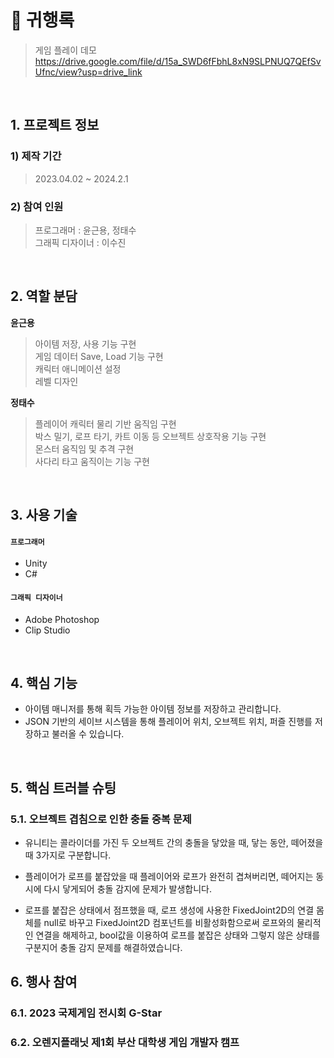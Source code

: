 # :pushpin: 귀행록
>게임 플레이 데모   
>https://drive.google.com/file/d/15a_SWD6fFbhL8xN9SLPNUQ7QEfSvUfnc/view?usp=drive_link

</br>

## 1. 프로젝트 정보
### **1) 제작 기간**
>2023.04.02 ~ 2024.2.1

### **2) 참여 인원**
>프로그래머 : 윤근용, 정태수   
>그래픽 디자이너 : 이수진

</br>

## 2. 역할 분담
**윤근용**
>아이템 저장, 사용 기능 구현   
>게임 데이터 Save, Load 기능 구현   
>캐릭터 애니메이션 설정   
>레벨 디자인   

**정태수**
>플레이어 캐릭터 물리 기반 움직임 구현   
>박스 밀기, 로프 타기, 카트 이동 등 오브젝트 상호작용 기능 구현   
>몬스터 움직임 및 추격 구현   
>사다리 타고 움직이는 기능 구현   

</br>

## 3. 사용 기술
#### `프로그래머`
- Unity
- C#

#### `그래픽 디자이너`
- Adobe Photoshop
- Clip Studio

</br>

## 4. 핵심 기능
- 아이템 매니저를 통해 획득 가능한 아이템 정보를 저장하고 관리합니다.
- JSON 기반의 세이브 시스템을 통해 플레이어 위치, 오브젝트 위치, 퍼즐 진행를 저장하고 불러올 수 있습니다.

</br>

## 5. 핵심 트러블 슈팅
### 5.1. 오브젝트 겹침으로 인한 충돌 중복 문제
- 유니티는 콜라이더를 가진 두 오브젝트 간의 충돌을 닿았을 때, 닿는 동안, 떼어졌을 때 3가지로 구분합니다.
- 플레이어가 로프를 붙잡았을 때 플레이어와 로프가 완전히 겹쳐버리면, 떼어지는 동시에 다시 닿게되어 충돌 감지에 문제가 발생합니다.


- 로프를 붙잡은 상태에서 점프했을 때, 로프 생성에 사용한 FixedJoint2D의 연결 몸체를 null로 바꾸고 FixedJoint2D 컴포넌트를 비활성화함으로써 로프와의 물리적인 연결을 해제하고,
bool값을 이용하여 로프를 붙잡은 상태와 그렇지 않은 상태를 구분지어 충돌 감지 문제를 해결하였습니다.


## 6. 행사 참여
### 6.1. 2023 국제게임 전시회 G-Star
### 6.2. 오렌지플래닛 제1회 부산 대학생 게임 개발자 캠프
